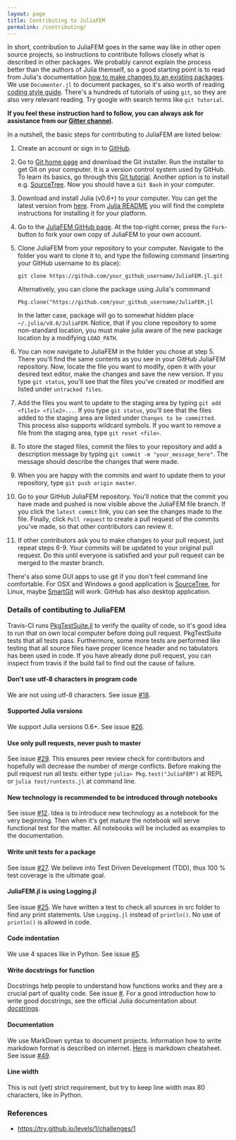 ```yaml
---
layout: page
title: Contributing to JuliaFEM
permalink: /contributing/
---
```


In short, contribution to JuliaFEM goes in the same way like in other open source
projects, so instructions to contribute follows closely what is described in other
packages. We probably cannot explain the process better than the authors of Julia
themself, so a good starting point is to read from Julia's documentation 
[how to make changes to an existing packages](https://docs.julialang.org/en/stable/manual/packages/#Making-changes-to-an-existing-package-1).
We use `Documenter.jl` to document packages, so it's also worth of reading [coding
style guide](https://juliadocs.github.io/Documenter.jl/stable/man/contributing/).
There's a hundreds of tutorials of using `git`, so they are also very relevant
reading. Try google with search terms like `git tutorial`.

**If you feel these instruction hard to follow, you can always ask for
assistance from our [Gitter channel](https://gitter.im/JuliaFEM/JuliaFEM.jl).**

In a nutshell, the basic steps for contributing to JuliaFEM are listed below:

1. Create an account or sign in to [GitHub](https://github.com/).

2. Go to [Git home page](http://git-scm.com/) and download the Git installer.
   Run the installer to get Git on your computer. It is a version control system
   used by GitHub. To learn its basics, go through this
   [Git tutorial](https://try.github.io/levels/1/challenges/1>). Another option
   is to install e.g. [SourceTree](https://www.sourcetreeapp.com/). Now you should
   have a `Git Bash` in your computer.

3. Download and install Julia (v0.6+) to your computer. You can get the latest
   version from [here](https://julialang.org/downloads/). From [Julia
   README](https://github.com/JuliaLang/julia/blob/master/README.md) you will
   find the complete instructions for installing it for your platform.

4. Go to the [JuliaFEM GitHub page](https://github.com/JuliaFEM/JuliaFEM.jl>).
   At the top-right corner, press the `Fork`-button to fork your own copy of
   JuliaFEM to your own account.

5. Clone JuliaFEM from your repository to your computer. Navigate to the folder
   you want to clone it to, and type the following command (inserting your GitHub
   username to its place):

   `git clone https://github.com/your_github_username/JuliaFEM.jl.git`
    
   Alternatively, you can clone the package using Julia's commmand

   `Pkg.clone("https://github.com/your_github_username/JuliaFEM.jl`

   In the latter case, package will go to somewhat hidden place `~/.julia/v0.6/JuliaFEM`.
   Notice, that if you clone repository to some non-standard location, you must make
   julia aware of the new package location by a modifying `LOAD_PATH`.

6. You can now navigate to JuliaFEM in the folder you chose at step 5. There
   you'll find the same contents as you see in your GitHub JuliaFEM repository.
   Now, locate the file you want to modify, open it with your desired text
   editor, make the changes and save the new version. If you type `git status`,
   you'll see that the files you've created or modified are listed under `untracked files`.

7. Add the files you want to update to the staging area by typing
   `git add <file1> <file2>...`. If you type `git status`, you'll see that
   the files added to the staging area are listed under `Changes to be committed`.
   This process also supports wildcard symbols. If you want to remove a file
   from the staging area, type `git reset <file>`.

8. To store the staged files, commit the files to your repository and add a
   description message by typing `git commit -m "your_message_here"`. The
   message should describe the changes that were made.

9. When you are happy with the commits and want to update them to your
   repository, type `git push origin master`.

10. Go to your GitHub JuliaFEM repository. You'll notice that the commit you
    have made and pushed is now visible above the JuliaFEM file branch. If you
    click the ``latest commit`` link, you can see the changes made to the file.
    Finally, click ``Pull request`` to create a pull request of the commits
    you've made, so that other contributors can review it.

11. If other contributors ask you to make changes to your pull request, just
    repeat steps 6-9. Your commits will be updated to your original pull request.
    Do this until everyone is satisfied and your pull request can be merged to
    the master branch.

There's also some GUI apps to use git if you don't feel command line comfortable.
For OSX and Windows a good application is [SourceTree](https://www.sourcetreeapp.com),
for Linux, maybe [SmartGit](http://www.syntevo.com/smartgit/) will work. GitHub
has also desktop application.


### Details of contibuting to JuliaFEM

Travis-CI runs [PkgTestSuite.jl](https://github.com/JuliaFEM/PkgTestSuite.jl) to
verify the quality of code, so it's good idea to run that on own local computer
before doing pull request. PkgTestSuite tests that all tests pass. Furthermore,
some more tests are performed like testing that all source files have proper
licence header and no tabulators has been used in code. If you have already done
pull request, you can inspect from travis if the build fail to find out the cause
of failure.

#### Don't use utf-8 characters in program code

We are not using utf-8 characters.
See issue [#18](https://github.com/JuliaFEM/JuliaFEM.jl/issues/18).

#### Supported Julia versions
We support Julia versions 0.6+.
See issue [#26](https://github.com/JuliaFEM/JuliaFEM.jl/issues/26).

#### Use only pull requests, never push to master
See issue [#29](https://github.com/JuliaFEM/JuliaFEM.jl/issues/29). This
ensures peer review check for contributors and hopefully will decrease the
number of merge conflicts. Before making the pull request run all tests:
either type `julia> Pkg.test("JuliaFEM")` at REPL or `julia test/runtests.jl` at
command line. 

#### New technology is recommended to be introduced through notebooks
See issue [#12](https://github.com/JuliaFEM/JuliaFEM.jl/issues/12). Idea is
to introduce new technology as a notebook for the very beginning. Then when it's
get mature the notebook will serve functional test for the matter. All notebooks
will be included as examples to the documentation. 

#### Write unit tests for a package
See issue [#27](https://github.com/JuliaFEM/JuliaFEM.jl/issues/27). We believe
into Test Driven Development (TDD), thus 100 % test coverage is the ultimate goal. 

#### JuliaFEM.jl is using Logging.jl
See issue [#25](https://github.com/JuliaFEM/JuliaFEM.jl/issues/25). We have
written a test to check all sources in src folder to find any print statements.
Use `Logging.jl` instead of `println()`. No use of `println()` is allowed in code.

#### Code indentation
We use 4 spaces like in Python. See issue [#5](https://github.com/JuliaFEM/JuliaFEM.jl/issues/5).

#### Write docstrings for function
Docstrings help people to understand how functions works and they are a crucial
part of quality code. See issue [#](https://github.com/JuliaFEM/JuliaFEM.jl/issues/5).
For a good introduction how to write good docstrings, see the official Julia documentation
about [docstrings](https://docs.julialang.org/en/stable/manual/documentation/).

#### Documentation
We use MarkDown syntax to document projects. Information how to write markdown
format is described on internet. [Here](https://guides.github.com/pdfs/markdown-cheatsheet-online.pdf)
is markdown cheatsheet. See issue [#49](https://github.com/JuliaFEM/JuliaFEM.jl/issues/49).

#### Line width
This is not (yet) strict requirement, but try to keep line width max 80 characters, like
in Python.

### References

* https://try.github.io/levels/1/challenges/1
